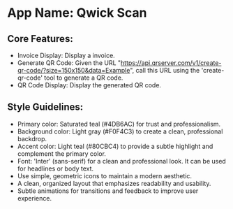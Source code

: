 # **App Name**: Qwick Scan

## Core Features:

- Invoice Display: Display a invoice.
- Generate QR Code: Given the URL "https://api.qrserver.com/v1/create-qr-code/?size=150x150&data=Example", call this URL using the 'create-qr-code' tool to generate a QR code.
- QR Code Display: Display the generated QR code.

## Style Guidelines:

- Primary color: Saturated teal (#4DB6AC) for trust and professionalism.
- Background color: Light gray (#F0F4C3) to create a clean, professional backdrop.
- Accent color: Light teal (#80CBC4) to provide a subtle highlight and complement the primary color.
- Font: 'Inter' (sans-serif) for a clean and professional look.  It can be used for headlines or body text.
- Use simple, geometric icons to maintain a modern aesthetic.
- A clean, organized layout that emphasizes readability and usability.
- Subtle animations for transitions and feedback to improve user experience.